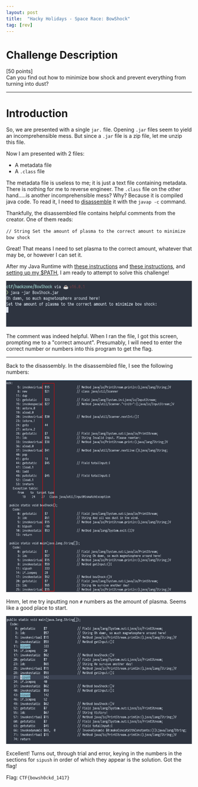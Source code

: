```yaml
---
layout: post
title:  "Hacky Holidays - Space Race: BowShock"
tag: [rev]
---
```


# Challenge Description

[50 points]\
Can you find out how to minimize bow shock and prevent everything from turning into dust?

---
# Introduction

So, we are presented with a single `jar.` file. Opening `.jar` files seem to yield an incomprehensible mess. But since a `.jar` file is a zip file, let me unzip this file.

Now I am presented with 2 files:

- A metadata file
- A `.class` file

The metadata file is useless to me; it is just a text file containing metadata. There is nothing for me to reverse engineer. The `.class` file on the other hand.....is another incomprehensible mess? Why? Because it is compiled java code. To read it, I need to [disassemble](https://stackoverflow.com/questions/14146782/how-do-i-read-a-java-class-file-java-bytecode) it with the `javap -c` command.

Thankfully, the disassembled file contains helpful comments from the creator. One of them reads:

`// String Set the amount of plasma to the correct amount to minimize bow shock`

Great! That means I need to set plasma to the correct amount, whatever that may be, or however I can set it.

After my Java Runtime with [these instructions](https://phoenixnap.com/kb/how-to-install-java-ubuntu) and [these instructions](https://docs.oracle.com/en/java/javase/16/install/installation-jdk-linux-platforms.html#GUID-ADC9C14A-5F51-4C32-802C-9639A947317F), and [setting up my $PATH](https://docs.oracle.com/cd/E19062-01/sun.mgmt.ctr36/819-5418/gaznb/index.html), I am ready to attempt to solve this challenge!

![BowShock%2091f32cd309714fc8960fc3bb1b1a32d1/Untitled.png](/images/Bowshock-images/comment.png)

The comment was indeed helpful. When I ran the file, I got this screen, prompting me to a "correct amount". Presumably, I will need to enter the correct number or numbers into this program to get the flag.

---

Back to the disassembly. In the disassembled file, I see the following numbers:

![BowShock%2091f32cd309714fc8960fc3bb1b1a32d1/Untitled%201.png](/images/Bowshock-images/redbox.png)

Hmm, let me try inputting non `#` numbers as the amount of plasma. Seems like a good place to start.

![BowShock%2091f32cd309714fc8960fc3bb1b1a32d1/Untitled%202.png](/images/Bowshock-images/solution.png)

Excellent! Turns out, through trial and error, keying in the numbers in the sections for `sipush` in order of which they appear is the solution. Got the flag!

Flag: `CTF{bowsh0ckd_1417}`
